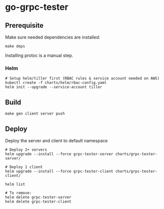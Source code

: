 # go-grpc-tester

## Prerequisite

Make sure needed dependencies are installed:
```
make deps
```
Installing protoc is a manual step.

### Helm
```
# Setup helm/tiller first (RBAC rules & service account needed on AWS)
kubectl create -f charts/helm/rbac-config.yaml
helm init --upgrade --service-account tiller
```


## Build
```
make gen client server push
```


## Deploy

Deploy the server and client to default namespace
```
# Deploy 2+ servers
helm upgrade --install --force grpc-tester-server charts/grpc-tester-server/

# Deploy 1 client
helm upgrade --install --force grpc-tester-client charts/grpc-tester-client/

helm list

# To remove:
helm delete grpc-tester-server
helm delete grpc-tester-client
```
